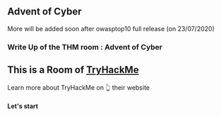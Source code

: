 ## Advent of Cyber 
More will be added soon after owasptop10 full release (on 23/07/2020)

### Write Up of the THM room : Advent of Cyber

## This is a Room of [TryHackMe](https://tryhackme.com/ "TryHackMe")
Learn more about TryHackMe on :point_up_2: their website

#### Let's start 
